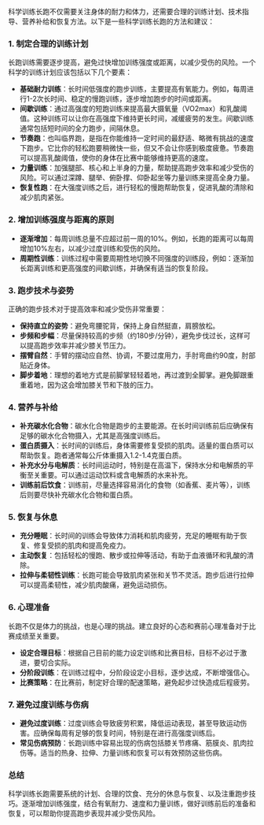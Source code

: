 科学训练长跑不仅需要关注身体的耐力和体力，还需要合理的训练计划、技术指导、营养补给和恢复方法。以下是一些科学训练长跑的方法和建议：

### 1. **制定合理的训练计划**
长跑训练需要逐步提高，避免过快增加训练强度或距离，以减少受伤的风险。一个科学的训练计划应该包括以下几个要素：

- **基础耐力训练**：长时间低强度的跑步训练，主要提高有氧能力。例如，每周进行1-2次长时间、稳定的慢跑训练，逐步增加跑步的时间或距离。
- **间歇训练**：通过高强度的短跑训练来提高最大摄氧量（VO2max）和乳酸阈值。这种训练可以让你在高强度下维持更长时间，减缓疲劳的发生。间歇训练通常包括短时间的全力跑步，间隔休息。
- **节奏跑**：也叫临界跑，是指在你能维持一定时间的最舒适、略微有挑战的速度下跑步。它比你的轻松跑要稍微快一些，但又不会让你感到极度疲惫。节奏跑可以提高乳酸阈值，使你的身体在比赛中能够维持更高的速度。
- **力量训练**：加强腿部、核心和上半身的力量，帮助提高跑步效率和减少受伤的风险。可以通过深蹲、腿举、俯卧撑、仰卧起坐等力量训练来提高全身力量。
- **恢复性跑**：在大强度训练之后，进行轻松的慢跑帮助恢复，促进乳酸的清除和减少肌肉紧张。

### 2. **增加训练强度与距离的原则**
- **逐渐增加**：每周训练总量不应超过前一周的10%。例如，长跑的距离可以每周增加10%左右，以减少过度训练和受伤的风险。
- **周期性训练**：训练过程中需要周期性地切换不同强度的训练段，例如：逐渐加长距离训练和更高强度的间歇训练，并确保有适当的恢复阶段。

### 3. **跑步技术与姿势**
正确的跑步技术对于提高效率和减少受伤非常重要：

- **保持直立的姿势**：避免弯腰驼背，保持上身自然挺直，肩膀放松。
- **步频和步幅**：尽量保持较高的步频（约180步/分钟），避免步伐过长，这样可以提高跑步效率并减少膝关节压力。
- **摆臂自然**：手臂的摆动应自然、协调，不要过度用力，手肘弯曲约90度，肘部贴近身体。
- **脚步着地**：理想的着地方式是前脚掌轻轻着地，再过渡到全脚掌。避免脚跟重重着地，因为这会增加膝关节和下肢的压力。

### 4. **营养与补给**
- **补充碳水化合物**：碳水化合物是跑步的主要能源。在长时间训练前后应确保有足够的碳水化合物摄入，尤其是高强度训练后。
- **蛋白质摄入**：长时间的训练后，身体需要修复受损的肌肉。适量的蛋白质可以帮助恢复。跑者通常每公斤体重摄入1.2-1.4克蛋白质。
- **补充水分与电解质**：长时间运动时，特别是在高温下，保持水分和电解质的平衡至关重要。可以通过运动饮料或含电解质的水来补充。
- **训练前后饮食**：训练前，尽量选择容易消化的食物（如香蕉、麦片等），训练后则要尽快补充碳水化合物和蛋白质。

### 5. **恢复与休息**
- **充分睡眠**：长时间的训练会导致体力消耗和肌肉疲劳，充足的睡眠有助于恢复、修复受损的肌肉和提高免疫力。
- **主动恢复**：包括轻松的慢跑、散步或拉伸等活动，有助于血液循环和乳酸的清除。
- **拉伸与柔韧性训练**：长跑可能会导致肌肉紧张和关节不灵活。跑步后进行拉伸可以提高柔韧性，减少肌肉酸痛，避免运动损伤。

### 6. **心理准备**
长跑不仅是体力的挑战，也是心理的挑战。建立良好的心态和赛前心理准备对于比赛成绩至关重要。

- **设定合理目标**：根据自己目前的能力设定训练和比赛目标，目标不必过于激进，要切合实际。
- **分阶段训练**：在训练过程中，分阶段设定小目标，逐步达成，不断增强信心。
- **比赛策略**：在比赛前，制定好合理的配速策略，避免起步过快造成后程疲劳。

### 7. **避免过度训练与伤病**
- **避免过度训练**：过度训练会导致疲劳积累，降低运动表现，甚至导致运动伤害。应确保每周有足够的恢复时间，特别是在进行高强度训练后。
- **常见伤病预防**：长跑训练中容易出现的伤病包括膝关节疼痛、筋膜炎、肌肉拉伤等。适当的热身、拉伸、力量训练和恢复可以有效预防这些伤病。

### 总结
科学训练长跑需要系统的计划、合理的饮食、充分的休息与恢复、以及注重跑步技巧。逐渐增加训练强度，结合有氧耐力、速度和力量训练，做好训练前后的准备和恢复，可以帮助你提高跑步表现并减少受伤风险。
